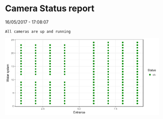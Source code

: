 Camera Status report
================
16/05/2017 - 17:08:07

    All cameras are up and running

![](camreport_files/figure-markdown_github/unnamed-chunk-2-1.png)
